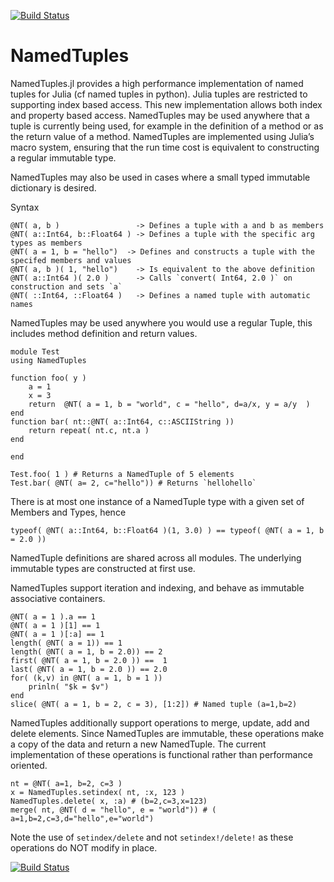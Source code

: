 [![Build Status](https://travis-ci.org/blackrock/NamedTuples.jl.svg?branch=master)](https://travis-ci.org/blackrock/NamedTuples.jl)

# NamedTuples

NamedTuples.jl provides a high performance implementation of named tuples for Julia (cf named tuples in python). Julia tuples are restricted to supporting index based access. This new implementation allows both index and property based access. NamedTuples may be used anywhere that a tuple is currently being used, for example in the definition of a method or as the return value of a method. NamedTuples are implemented using Julia’s macro system, ensuring that the run time cost is equivalent to constructing a regular immutable type.

NamedTuples may also be used in cases where a small typed immutable dictionary is desired.

Syntax

    @NT( a, b )                 -> Defines a tuple with a and b as members
    @NT( a::Int64, b::Float64 ) -> Defines a tuple with the specific arg types as members
    @NT( a = 1, b = "hello")  -> Defines and constructs a tuple with the specifed members and values
    @NT( a, b )( 1, "hello")    -> Is equivalent to the above definition
    @NT( a::Int64 )( 2.0 )      -> Calls `convert( Int64, 2.0 )` on construction and sets `a`
    @NT( ::Int64, ::Float64 )   -> Defines a named tuple with automatic names


NamedTuples may be used anywhere you would use a regular Tuple, this includes method definition and return values.

    module Test
    using NamedTuples

    function foo( y )
        a = 1
        x = 3
        return  @NT( a = 1, b = "world", c = "hello", d=a/x, y = a/y  )
    end
    function bar( nt::@NT( a::Int64, c::ASCIIString ))
        return repeat( nt.c, nt.a )
    end

    end

    Test.foo( 1 ) # Returns a NamedTuple of 5 elements
    Test.bar( @NT( a= 2, c="hello")) # Returns `hellohello`


There is at most one instance of a NamedTuple type with a given set of Members and Types, hence

    typeof( @NT( a::Int64, b::Float64 )(1, 3.0) ) == typeof( @NT( a = 1, b = 2.0 ))

NamedTuple definitions are shared across all modules. The underlying immutable types are constructed at first use.

NamedTuples support iteration and indexing, and behave as immutable associative containers.

    @NT( a = 1 ).a == 1
    @NT( a = 1 )[1] == 1
    @NT( a = 1 )[:a] == 1
    length( @NT( a = 1)) == 1
    length( @NT( a = 1, b = 2.0)) == 2
    first( @NT( a = 1, b = 2.0 )) ==  1
    last( @NT( a = 1, b = 2.0 )) == 2.0
    for( (k,v) in @NT( a = 1, b = 1 ))
        prinln( "$k = $v")
    end
    slice( @NT( a = 1, b = 2, c = 3), [1:2]) # Named tuple (a=1,b=2)

NamedTuples additionally support operations to merge, update, add and delete elements.  Since NamedTuples
are immutable, these operations make a copy of the data and return a new NamedTuple. The current
implementation of these operations is functional rather than performance oriented.

    nt = @NT( a=1, b=2, c=3 )
    x = NamedTuples.setindex( nt, :x, 123 )
    NamedTuples.delete( x, :a) # (b=2,c=3,x=123)
    merge( nt, @NT( d = "hello", e = "world")) # ( a=1,b=2,c=3,d="hello",e="world")

Note the use of `setindex/delete` and not `setindex!/delete!` as these operations do NOT modify in place.

[![Build Status](https://travis-ci.org/blackrock/NamedTuples.jl.svg?branch=master)](https://travis-ci.org/blackrock/NamedTuples.jl)

